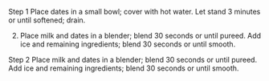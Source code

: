 Step 1
Place dates in a small bowl; cover with hot water. Let stand 3 minutes or until softened; drain.

2. Place milk and dates in a blender; blend 30 seconds or until pureed. Add ice and remaining ingredients; blend 30 seconds or until smooth.

Step 2
Place milk and dates in a blender; blend 30 seconds or until pureed. Add ice and remaining ingredients; blend 30 seconds or until smooth.